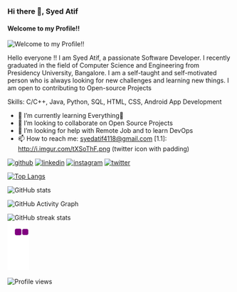 ### Hi there 👋, Syed Atif
#### Welcome to my Profile!!
![Welcome to my Profile!!](https://thumbs.dreamstime.com/b/horizontal-banner-hands-typing-laptop-keyboard-various-electronic-devices-symbols-programming-software-horizontal-125917922.jpg)

Hello everyone !! I am Syed Atif, a passionate Software Developer.
I recently graduated in the field of Computer Science and Engineering from Presidency University, Bangalore.
I am a self-taught and self-motivated person who is always looking for new challenges and learning new things.
I am open to contributing to Open-source Projects

Skills: C/C++, Java, Python, SQL, HTML, CSS, Android App Development

- 🌱 I’m currently learning Everything🤣 
- 👯 I’m looking to collaborate on Open Source Projects 
- 🤔 I’m looking for help with Remote Job and to learn DevOps 
- 📫 How to reach me: syedatif4118@gmail.com 
[1.1]: http://i.imgur.com/tXSoThF.png (twitter icon with padding)

[<img src='https://cdn.jsdelivr.net/npm/simple-icons@3.0.1/icons/github.svg' alt='github' height='40'>](https://github.com/syedatif4118)  [<img src='https://cdn.jsdelivr.net/npm/simple-icons@3.0.1/icons/linkedin.svg' alt='linkedin' height='40'>](https://www.linkedin.com/in/https://www.linkedin.com/in/syedatif001//)  [<img src='https://cdn.jsdelivr.net/npm/simple-icons@3.0.1/icons/instagram.svg' alt='instagram' height='40'>](https://www.instagram.com/https://www.instagram.com/s.y.e.d_a.t.i.f//)  [<img src='https://cdn.jsdelivr.net/npm/simple-icons@3.0.1/icons/twitter.svg' alt='twitter' height='40'>](https://twitter.com/https://twitter.com/SyedAti72650116)  

[![Top Langs](https://github-readme-stats.vercel.app/api/top-langs/?username=syedatif4118)](https://github.com/anuraghazra/github-readme-stats)

![GitHub stats](https://github-readme-stats.vercel.app/api?username=syedatif4118&show_icons=true)  

![GitHub Activity Graph](https://activity-graph.herokuapp.com/graph?username=syedatif4118)  

![GitHub streak stats](https://github-readme-streak-stats.herokuapp.com/?user=syedatif4118)  
![snake gif](https://github.com/syedatif4118/syedatif4118/blob/output/github-contribution-grid-snake.gif)

![Profile views](https://gpvc.arturio.dev/syedatif4118)  
